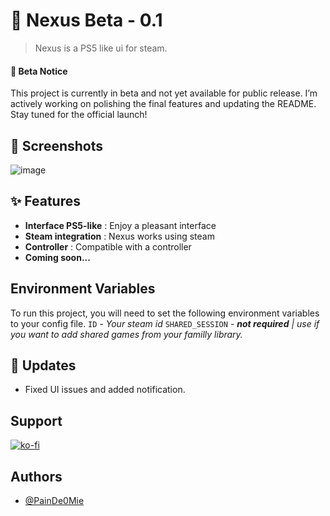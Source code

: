 # 🚀 Nexus Beta - 0.1

>  Nexus is a PS5 like ui for steam.

#### 🚧 Beta Notice
This project is currently in beta and not yet available for public release. I’m actively working on polishing the final features and updating the README. Stay tuned for the official launch!

## 📸 Screenshots
![image](https://github.com/user-attachments/assets/df8a9487-6988-448b-859c-d689d35fb1d3)

## ✨ Features
- **Interface PS5-like** : Enjoy a pleasant interface
- **Steam integration** : Nexus works using steam
- **Controller** : Compatible with a controller
- **Coming soon...**

## Environment Variables
To run this project, you will need to set the following environment variables to your config file.
`ID` - *Your steam id*
`SHARED_SESSION` - ***not required** | use if you want to add shared games from your familly library.*

## 🔨 Updates
- Fixed UI issues and added notification.

## Support
[![ko-fi](https://ko-fi.com/img/githubbutton_sm.svg)](https://ko-fi.com/Z8Z719WZDW)

## Authors
- [@PainDe0Mie](https://www.github.com/PainDe0Mie)
